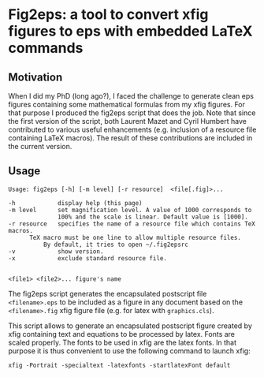 # Fig2eps: a tool to convert xfig figures to eps with embedded LaTeX commands

## Motivation

When I did my PhD (long ago?), I faced the challenge to generate clean eps figures containing some mathematical formulas from my xfig figures. For that purpose I produced the fig2eps script that does the job. Note that since the first version of the script, both Laurent Mazet and Cyril Humbert have contributed to various useful enhancements (e.g. inclusion of a resource file containing LaTeX macros). The result of these contributions are included in the current version.

## Usage

    Usage: fig2eps [-h] [-m level] [-r resource]  <file[.fig]>...

    -h            display help (this page)
    -m level      set magnification level. A value of 1000 corresponds to
                  100% and the scale is linear. Default value is [1000].
    -r resource   specifies the name of a resource file which contains TeX macros.
	      TeX macro must be one line to allow multiple resource files.
              By default, it tries to open ~/.fig2epsrc
    -v            show version.
    -x            exclude standard resource file.


    <file1> <file2>... figure's name

The fig2eps script generates the encapsulated postscript file `<filename>.eps`
to be included as a figure in any document based on the `<filename>.fig`
xfig figure file (e.g. for latex with `graphics.cls`).

This script allows to generate an encapsulated postscript figure created
by xfig containing text and equations to be processed by latex.
Fonts are scaled properly.  The fonts to be used in xfig are the latex
fonts. In that purpose it is thus convenient to use the following command
to launch xfig:

    xfig -Portrait -specialtext -latexfonts -startlatexFont default
